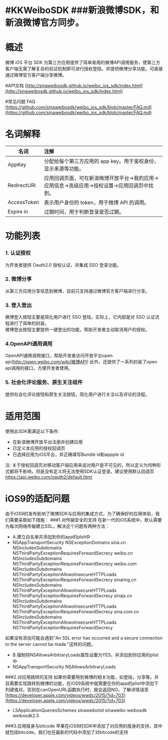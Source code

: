 #KKWeiboSDK
###新浪微博SDK，和新浪微博官方同步。
===============================================================================
# 概述
微博 iOS 平台 SDK 为第三方应用提供了简单易用的微博API调用服务，使第三方客户端无需了解复杂的验证机制即可进行授权登陆，并提供微博分享功能，可直接通过微博官方客户端分享微博。

#API文档
[http://sinaweibosdk.github.io/weibo_ios_sdk/index.html](http://sinaweibosdk.github.io/weibo_ios_sdk/index.html)

#常见问题 FAQ
[https://github.com/sinaweibosdk/weibo_ios_sdk/blob/master/FAQ.md](https://github.com/sinaweibosdk/weibo_ios_sdk/blob/master/FAQ.md)
# 名词解释
| 名词        | 注解    | 
| --------    | :-----  | 
| AppKey      | 分配给每个第三方应用的 app key。用于鉴权身份，显示来源等功能。|
| RedirectURI | 应用回调页面，可在新浪微博开放平台->我的应用->应用信息->高级应用->授权设置->应用回调页中找到。|
| AccessToken | 表示用户身份的 token，用于微博 API 的调用。| 
| Expire in   | 过期时间，用于判断登录是否过期。| 

# 功能列表
### 1. 认证授权
为开发者提供 Oauth2.0 授权认证，并集成 SSO 登录功能。
### 2. 微博分享
从第三方应用分享信息到微博，目前只支持通过微博官方客户端进行分享。
### 3. 登入登出
微博登入按钮主要是简化用户进行 SSO 登陆，实际上，它内部是对 SSO 认证流程进行了简单的封装。  
微博登出按钮主要提供一键登出的功能，帮助开发者主动取消用户的授权。
### 4.OpenAPI通用调用
OpenAPI通用调用接口，帮助开发者访问开放平台open api(http://open.weibo.com/wiki/微博API)
此外，还提供了一系列封装了open api调用的接口，方便开发者使用。
### 5. 社会化评论服务、原生关注组件
提供社会化评论按钮和原生关注按钮，简化用户进行关注以及评论的流程。
# 适用范围
使用此SDK需满足以下条件:  

- 在新浪微博开放平台注册并创建应用
- 已定义本应用的授权回调页  
- 已选择应用为iOS平台，并正确填写Bundle id和appple id

注: 关于授权回调页对移动客户端应用来说对用户是不可见的，所以定义为何种形式都将不影响，但是没有定义将无法使用SDK认证登录。建议使用默认回调页 https://api.weibo.com/oauth2/default.html 

# iOS9的适配问题
由于iOS9的发布影响了微博SDK与应用的集成方式，为了确保好的应用体验，我们需要采取如下措施：
###1.对传输安全的支持
在新一代的iOS系统中，默认需要为每次网络传输建立SSL。解决这个问题有两种方法：

- A.建立白名单并添加到你的app的plsit中
- 
    <key>NSAppTransportSecurity</key>
    <dict>
        <key>NSExceptionDomains</key>
        <dict>
            <key>sina.cn</key>
            <dict>
                <key>NSIncludesSubdomains</key>
                <true/>
                <key>NSThirdPartyExceptionRequiresForwardSecrecy</key>
                <false/>
            </dict>
            <key>weibo.cn</key>
            <dict>
                <key>NSIncludesSubdomains</key>
                <true/>
                <key>NSThirdPartyExceptionRequiresForwardSecrecy</key>
                <false/>
            </dict>
            <key>weibo.com</key>
            <dict>
                <key>NSIncludesSubdomains</key>
                <true/>
                <key>NSThirdPartyExceptionAllowsInsecureHTTPLoads</key>
                <true/>
                <key>NSThirdPartyExceptionRequiresForwardSecrecy</key>
                <false/>
            </dict>
            <key>sinaimg.cn</key>
            <dict>
                <key>NSIncludesSubdomains</key>
                <true/>
                <key>NSThirdPartyExceptionAllowsInsecureHTTPLoads</key>
                <true/>
                <key>NSThirdPartyExceptionRequiresForwardSecrecy</key>
                <false/>
            </dict>
            <key>sinajs.cn</key>
            <dict>
                <key>NSIncludesSubdomains</key>
                <true/>
                <key>NSThirdPartyExceptionAllowsInsecureHTTPLoads</key>
                <true/>
                <key>NSThirdPartyExceptionRequiresForwardSecrecy</key>
                <false/>
            </dict>
            <key>sina.com.cn</key>
            <dict>
                <key>NSIncludesSubdomains</key>
                <true/>
                <key>NSThirdPartyExceptionAllowsInsecureHTTPLoads</key>
                <true/>
                <key>NSThirdPartyExceptionRequiresForwardSecrecy</key>
                <false/>
            </dict>
        </dict>
    </dict>

如果没有添加可能会遇到"An SSL error has occurred and a secure connection to
the server cannot be made."这样的问题。

- B.强制将NSAllowsArbitraryLoads属性设置为YES，并添加到你应用的plist中
- 
    <key>NSAppTransportSecurity</key>
    <dict>
    <key>NSAllowsArbitraryLoads</key>
    </true>
    </dict>

###2.对应用跳转的支持
如果你需要用到微博的相关功能，如登陆，分享等。并且需要实现跳转到微博的功能，在iOS9系统中就需要在你的app的plist中添加下列键值对。否则在canOpenURL函数执行时，就会返回NO。了解详情请至[https://developer.apple.com/videos/wwdc/2015/?id=703](https://developer.apple.com/videos/wwdc/2015/?id=703)

-
    <key>LSApplicationQueriesSchemes</key>
    <array>
        <string>sinaweibohd</string>
        <string>sinaweibo</string>
        <string>weibosdk</string>
        <string>weibosdk2.5</string>
    </array>

###3.应用瘦身与bitcode
苹果在iOS9的SDK中添加了对应用的瘦身的支持，其中就包括bitcode。我们也在最新的代码中添加了对bitcode的支持
